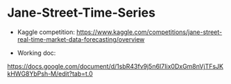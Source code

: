# Jane-Street-Time-Series

- Kaggle competition: https://www.kaggle.com/competitions/jane-street-real-time-market-data-forecasting/overview


- Working doc: 

https://docs.google.com/document/d/1sbR43fv9j5n6I7Iix0DxGm8nVjTFsJKkHWG8YbPsh-M/edit?tab=t.0


